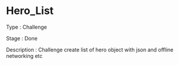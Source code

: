 # Hero_List

Type : Challenge 

Stage : Done

Description : Challenge create list of hero object with json and offline networking etc

